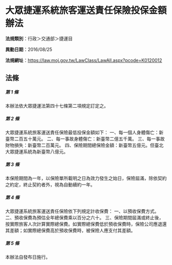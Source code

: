 # 大眾捷運系統旅客運送責任保險投保金額辦法

**法規類別**：行政＞交通部＞捷運目

**異動日期**：2016/08/25  

**法規網址**：https://law.moj.gov.tw/LawClass/LawAll.aspx?pcode=K0120012





## 法條
##### 第 1 條
本辦法依大眾捷運法第四十七條第二項規定訂定之。

##### 第 2 條
大眾捷運系統旅客運送責任保險最低投保金額如下：
一、每一個人身體傷亡：新臺幣二百五十萬元。
二、每一事故身體傷亡：新臺幣二億五千萬。
三、每一事故財物損失：新臺幣二百萬元。
四、保險期間總保險金額：新臺幣五億元。但臺北大眾捷運系統為新臺幣八億元。

##### 第 3 條
本保險期間為一年，以保險單所載明之日為效力發生之始日，保險屆滿，除依契約之約定，終止契約者外，視為自動續約一年。

##### 第 4 條
大眾捷運系統旅客運送責任保險依下列規定計收保費：
一、以預收保費方式。
二、預收保費為預估全年總保費乘以百分之六十。
三、保險期間屆滿或終止後，按實際旅客人次計算實際總保費。如實際總保費低於預收保費時，保險公司應退還其差額；如實際總保費高於預收保費時，被保險人應支付其差額。

##### 第 5 條
本辦法自發布日施行。


